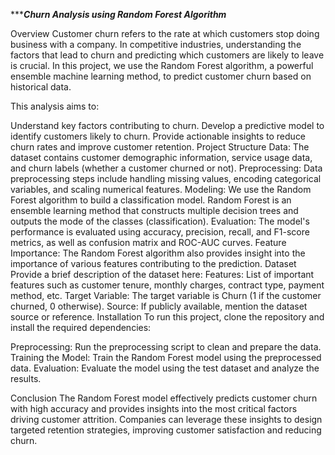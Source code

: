   **************************Churn Analysis using Random Forest Algorithm***********************

Overview
Customer churn refers to the rate at which customers stop doing business with a company. In competitive industries, understanding the factors that lead to churn and predicting which customers are likely to leave is crucial. In this project, we use the Random Forest algorithm, a powerful ensemble machine learning method, to predict customer churn based on historical data.

This analysis aims to:

Understand key factors contributing to churn.
Develop a predictive model to identify customers likely to churn.
Provide actionable insights to reduce churn rates and improve customer retention.
Project Structure
Data: The dataset contains customer demographic information, service usage data, and churn labels (whether a customer churned or not).
Preprocessing: Data preprocessing steps include handling missing values, encoding categorical variables, and scaling numerical features.
Modeling: We use the Random Forest algorithm to build a classification model. Random Forest is an ensemble learning method that constructs multiple decision trees and outputs the mode of the classes (classification).
Evaluation: The model's performance is evaluated using accuracy, precision, recall, and F1-score metrics, as well as confusion matrix and ROC-AUC curves.
Feature Importance: The Random Forest algorithm also provides insight into the importance of various features contributing to the prediction.
Dataset
Provide a brief description of the dataset here:
Features: List of important features such as customer tenure, monthly charges, contract type, payment method, etc.
Target Variable: The target variable is Churn (1 if the customer churned, 0 otherwise).
Source: If publicly available, mention the dataset source or reference.
Installation
To run this project, clone the repository and install the required dependencies:

Preprocessing: Run the preprocessing script to clean and prepare the data.
Training the Model: Train the Random Forest model using the preprocessed data.
Evaluation: Evaluate the model using the test dataset and analyze the results.

Conclusion
The Random Forest model effectively predicts customer churn with high accuracy and provides insights into the most critical factors driving customer attrition. Companies can leverage these insights to design targeted retention strategies, improving customer satisfaction and reducing churn.
